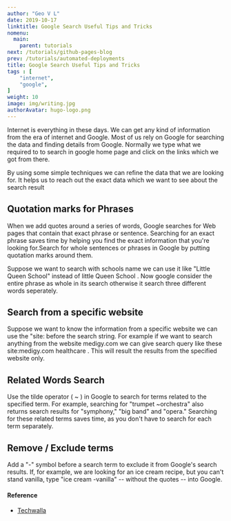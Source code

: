 ```yaml
---
author: "Geo V L"
date: 2019-10-17
linktitle: Google Search Useful Tips and Tricks 
nomenu:
  main:
    parent: tutorials
next: /tutorials/github-pages-blog
prev: /tutorials/automated-deployments
title: Google Search Useful Tips and Tricks
tags : [
    "internet",
    "google",
]
weight: 10
image: img/writing.jpg
authorAvatar: hugo-logo.png
---
```


Internet is everything in these days. We can get any kind of information from the era of internet and Google. Most of us rely on Google for searching the data and finding details from Google. Normally we type what we required to to search in google home page and click on the links which we got from there.

By using some simple techniques we can refine the data that we are looking for. It helps us to reach out the exact data which we want to see about the search result 

## Quotation marks for Phrases


When we add quotes around a series of words, Google searches for Web pages that contain that exact phrase or sentence. Searching for an exact phrase saves time by helping you find the exact information that you're looking for.Search for whole sentences or phrases in Google by putting quotation marks around them.

Suppose we want to search with schools name we can use it like "Little Queen School" instead of little Queen School . Now google consider the entire phrase as whole in its search otherwise it search three different words seperately.

## Search from a specific website

Suppose we want to know the information from a specific website we can use the "site:<sitename> before the search string. For example if we want to search anything from the website medigy.com we can give search query like these site:medigy.com healthcare . This will result the results from the specified website only.

## Related Words Search 

Use the tilde operator ( ~ ) in Google to search for terms related to the specified term. For example, searching for "trumpet ~orchestra" also returns search results for "symphony," "big band" and "opera." Searching for these related terms saves time, as you don't have to search for each term separately.

## Remove / Exclude terms 

Add a "-" symbol before a search term to exclude it from Google's search results. If, for example, we are looking for an ice cream recipe, but you can't stand vanilla, type "ice cream -vanilla" -- without the quotes -- into Google.

#### Reference

* [Techwalla](https://www.techwalla.com/articles/seven-helpful-time-saving-tips-for-using-google-search) 
